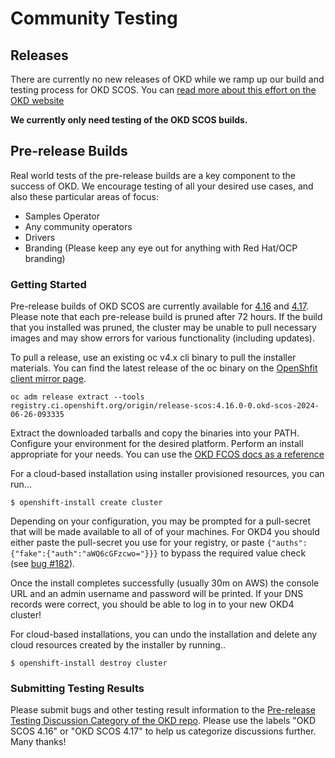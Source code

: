# Community Testing

## Releases

There are currently no new releases of OKD while we ramp up our build and testing process for OKD SCOS. You can [read more about this effort on the OKD website](https://www.okd.io/blog/2024/06/01/okd_future_statement/#okd-working-group-statement-june-1-2024)

**We currently only need testing of the OKD SCOS builds.** 

## Pre-release Builds 

Real world tests of the pre-release builds are a key component to the success of OKD. We encourage testing of all your desired use cases, and also these particular areas of focus:

* Samples Operator
* Any community operators
* Drivers
* Branding (Please keep any eye out for anything with Red Hat/OCP branding)

### Getting Started

Pre-release builds of OKD SCOS are currently available for [4.16](https://amd64.origin.releases.ci.openshift.org/#4.16.0-0.okd-scos) and [4.17](https://amd64.origin.releases.ci.openshift.org/#4.17.0-0.okd-scos). Please note that each pre-release build is pruned after 72 hours. If the build that you installed was pruned, the cluster may be unable to pull necessary images and may show errors for various functionality (including updates).

To pull a release, use an existing oc v4.x cli binary to pull the installer materials. You can find the latest release of the oc binary on the [OpenShfit client mirror page](https://mirror.openshift.com/pub/openshift-v4/clients/oc/latest/linux/).

```
oc adm release extract --tools registry.ci.openshift.org/origin/release-scos:4.16.0-0.okd-scos-2024-06-26-093335
```
Extract the downloaded tarballs and copy the binaries into your PATH. Configure your environment for the desired platform. Perform an install appropriate for your needs. You can use the [OKD FCOS docs as a reference](https://docs.okd.io/4.16/welcome/index.html) 

For a cloud-based installation using installer provisioned resources, you can run...

 ```
 $ openshift-install create cluster
 ```

Depending on your configuration, you may be prompted for a pull-secret that will be made available to all of of your machines. For OKD4 you should either paste the pull-secret you use for your registry, or paste `{"auths":{"fake":{"auth":"aWQ6cGFzcwo="}}}` to bypass the required value check (see [bug #182](https://github.com/openshift/okd/issues/182)).

Once the install completes successfully (usually 30m on AWS) the console URL and an admin username and password will be printed. If your DNS records were correct, you should be able to log in to your new OKD4 cluster!

For cloud-based installations, you can undo the installation and delete any cloud resources created by the installer by running..

```
$ openshift-install destroy cluster
```

### Submitting Testing Results

Please submit bugs and other testing result information to the [Pre-release Testing Discussion Category of the OKD repo](https://github.com/okd-project/okd/discussions/categories/pre-release-testing). Please use the labels "OKD SCOS 4.16" or "OKD SCOS 4.17" to help us categorize discussions further. Many thanks!
